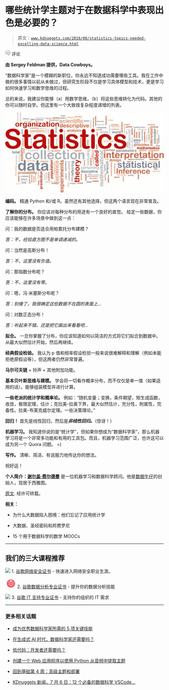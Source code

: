 # 哪些统计学主题对于在数据科学中表现出色是必要的？

> 原文：[`www.kdnuggets.com/2016/08/statistics-topics-needed-excelling-data-science.html`](https://www.kdnuggets.com/2016/08/statistics-topics-needed-excelling-data-science.html)

![c](img/3d9c022da2d331bb56691a9617b91b90.png) 评论

**由 Sergey Feldman 提供，Data Cowboys。**

“数据科学家”是一个模糊的新职位，你永远不知道成功需要哪些工具。我在工作中做的很多事情以前从未做过，但研究生阶段不仅是学习具体模型和技术，更是学习如何快速学习和数学思维的过程。

总的来说，我建议你能够（a）用数学思维，（b）将这些思维转化为代码。其他的你可以随时自学。但这里有一个大致按复杂程度递增的列表。

![统计学词云](img/477edd536a0222b567bd064bf3e4c4d9.png)

**编码。** 精通 Python 和/或 R。虽然还有其他选择，但这两个语言现在非常普及。

**了解你的分布。** 你应该对每种分布的用途有一个良好的直觉。 给定一些数据，你应该能够在许多场景中做到这一点：

问：我的数据是否适合用帕累托分布建模？

*答：不，经验直方图不是单调递减的。*

问：当然是高斯分布！

*答：不，这里没有负值。*

问：那指数分布呢？

*答：不，这里没有零。*

问：嗯，冯·米塞斯分布呢？

*答：别傻了，我很确定这些数据不在圆的表面上...*

问：对数正态分布！

*答：听起来不错。还是把它画出来看看吧...*

**拟合。** 一旦你掌握了分布，你应该知道如何以简洁的方式将它们拟合到数据中。从最大似然估计开始，然后再继续。

**经典假设检验。** 我认为 p 值和频率假设检验一般来说很难解释和理解（例如未能拒绝原假设等），但这两者仍然非常普遍。

**马尔可夫链** + 铃声 + 其他附加功能。

**基本贝叶斯思维与建模。** 学会将一切看作概率分布，而不仅仅是单一值（如果适用的话）。能够组装模型并进行计算。

**一些老派的统计学和概率论。** 例如：“随机变量；变换，条件期望，矩生成函数，收敛，极限定理，估计；克拉美-拉奥下界，最大似然估计，充分性，附属性，完备性。拉奥-布莱克威尔定理。一些决策理论。”

**回归！** 首先是线性回归，然后是***非线性回归。***（惊讶！）

**机器学习。** 我知道你说的是“统计学”，但如果你想成为“数据科学家”，那么机器学习将是一个非常多功能和有用的工具包。而且，机器学习范围广泛，也许这可以成为另一个 Quora 问题。 =)

**写作。** 清晰、简洁、有说服力地传达你的想法。

祝好运！

**个人简介：[谢尔盖·费尔德曼](https://www.quora.com/profile/Sergey-Feldman)** 是一位机器学习和数据科学顾问。他是[数据牛仔](http://www.data-cowboys.com/)的创始人，现居于西雅图。

[原文](https://www.quora.com/What-are-the-topics-courses-in-statistics-that-I-need-to-learn-for-excelling-at-data-science). 经许可转载。

**相关：**

+   为什么大数据陷入困境：他们忘记了应用统计学

+   大数据、圣经密码和邦费罗尼

+   15 个用于数据科学的数学 MOOCs

* * *

## 我们的三大课程推荐

![](img/0244c01ba9267c002ef39d4907e0b8fb.png) 1\. [谷歌网络安全证书](https://www.kdnuggets.com/google-cybersecurity) - 快速进入网络安全职业生涯。

![](img/e225c49c3c91745821c8c0368bf04711.png) 2\. [谷歌数据分析专业证书](https://www.kdnuggets.com/google-data-analytics) - 提升你的数据分析技能

![](img/0244c01ba9267c002ef39d4907e0b8fb.png) 3\. [谷歌 IT 支持专业证书](https://www.kdnuggets.com/google-itsupport) - 支持你的组织的 IT 需求

* * *

### 更多相关话题

+   [成为优秀数据科学家所需的 5 项关键技能](https://www.kdnuggets.com/2021/12/5-key-skills-needed-become-great-data-scientist.html)

+   [在生成式 AI 时代，数据科学家还需要吗？](https://www.kdnuggets.com/2023/06/data-scientists-still-needed-age-generative-ai.html)

+   [低代码：开发者还需要吗？](https://www.kdnuggets.com/2022/04/low-code-developers-still-needed.html)

+   [创建一个 Web 应用程序以使用 Python 从音频中提取主题](https://www.kdnuggets.com/2023/01/creating-web-application-extract-topics-audio-python.html)

+   [回到基础第 4 周：高级主题和部署](https://www.kdnuggets.com/back-to-basics-week-4-advanced-topics-and-deployment)

+   [KDnuggets 新闻，7 月 6 日：12 个必备的数据科学 VSCode…](https://www.kdnuggets.com/2022/n27.html)
